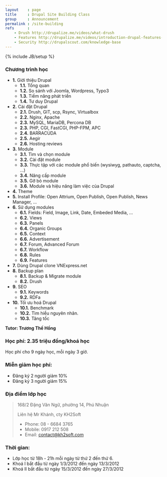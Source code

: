 ```yaml
---
layout    : page
title     : Drupal Site Building Class
group     : Announcement
permalink : /site-building
refs      :
    - Drush http://drupalize.me/videos/what-drush
    - Features http://drupalize.me/videos/introduction-drupal-features-module
    - Security http://drupalscout.com/knowledge-base
---
```

{% include JB/setup %}

### Chương trình học

- **1.** Giới thiệu Drupal
  - **1.1.** Tổng quan
  - **1.2.** So sánh với Joomla, Wordpress, Typo3
  - **1.3.** Tiềm năng phát triển
  - **1.4.** Tư duy Drupal
- **2.**  Cài đặt Drupal
  - **2.1.** Drush, GIT, scp, Rsync, Virtualbox
  - **2.2.** Nginx, Apache
  - **2.3.** MySQL, MariaDB, Percona DB
  - **2.3.** PHP, CGI, FastCGI, PHP-FPM, APC
  - **2.4.** BARRACUDA
  - **2.5.** Aegir
  - **2.6.** Hosting reviews
- **3.** Module
  - **3.1.** Tìm và chọn module
  - **3.2.** Cài đặt module
  - **3.3.** Thực tập với các module phổ biến (wysiwyg, pathauto, captcha, ...)
  - **3.4.** Nâng cấp module
  - **3.5.** Gỡ bỏ module
  - **3.6.** Module và hiệu năng làm việc của Drupal
- **4.** Theme
- **5.** Install Profile: Open Attrium, Open Publish, Open Publish, News Manager, …
- **6.** Sử dụng modules
  - **6.1.** Fields: Field, Image, Link, Date, Embeded Media, ...
  - **6.2.** Views
  - **6.3.** Panels
  - **6.4.** Organic Groups
  - **6.5.** Context
  - **6.6.** Advertisement
  - **6.7.** Forum, Advanced Forum
  - **6.7.** Workflow
  - **6.8.** Rules
  - **6.9.** Features
- **7.** Dùng Drupal clone VNExpress.net
- **8.** Backup plan
  - **8.1.** Backup & Migrate module
  - **8.2.** Drush
- **9.** SEO
  - **9.1.** Keywords
  - **9.2.** RDFa
- **10.** Tối ưu hoá Drupal
  - **10.1.** Benchmark
  - **10.2.** Tìm hiểu nguyên nhân.
  - **10.3.** Tăng tốc

__Tutor: Trương Thế Hồng__

### Học phí: 2.35 triệu đồng/khoá học

Học phí cho 9 ngày học, mỗi ngày 3 giờ.

### Miễn giảm học phí:

- Đăng ký 2 người giảm 10%
- Đăng ký 3 người giảm 15%

### Địa điểm lớp học

> 168/2 Đặng Văn Ngữ, phường 14, Phú Nhuận
> 
> Liên hệ Mr Khánh, cty KH2Soft
> - Phone: 08 - 6684 3765
> - Mobile: 0917 212 508
> - Email: [contact@kh2soft.com](mailto:contact@kh2soft.com)

### Thời gian:

- Lớp học từ 18h - 21h mỗi ngày từ thứ 2 đến thứ 6.
- Khoá I bắt đầu từ ngày 1/3/2012 đến ngày 13/3/2012
- Khoá II bắt đầu từ ngày 15/3/2012 đến ngày 27/3/2012
